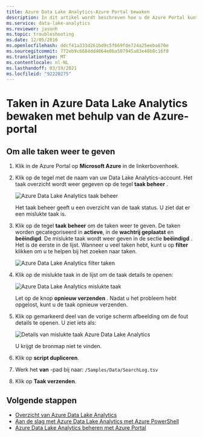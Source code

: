 ```yaml
---
title: Azure Data Lake Analytics-Azure Portal bewaken
description: In dit artikel wordt beschreven hoe u de Azure Portal kunt gebruiken om Azure Data Lake Analytics taken op te lossen.
ms.service: data-lake-analytics
ms.reviewer: jasonh
ms.topic: troubleshooting
ms.date: 12/05/2016
ms.openlocfilehash: ddcf41a333d261bd9c5f669fde724a25eeba670e
ms.sourcegitcommit: 772eb9c6684dd4864e0ba507945a83e48b8c16f0
ms.translationtype: MT
ms.contentlocale: nl-NL
ms.lasthandoff: 03/19/2021
ms.locfileid: "92220275"
---
```

# <a name="monitor-jobs-in-azure-data-lake-analytics-using-the-azure-portal"></a>Taken in Azure Data Lake Analytics bewaken met behulp van de Azure-portal

## <a name="to-see-all-the-jobs"></a>Om alle taken weer te geven

1. Klik in de Azure Portal op **Microsoft Azure** in de linkerbovenhoek.

2. Klik op de tegel met de naam van uw Data Lake Analytics-account.  Het taak overzicht wordt weer gegeven op de tegel **taak beheer** .

   ![Azure Data Lake Analytics taak beheer](./media/data-lake-analytics-monitor-and-troubleshoot-tutorial/data-lake-analytics-job-management.png)

    Het taak beheer geeft u een overzicht van de taak status. U ziet dat er een mislukte taak is.
3. Klik op de tegel **taak beheer** om de taken weer te geven. De taken worden gecategoriseerd in **actieve**, in de **wachtrij geplaatst** en **beëindigd**. De mislukte taak wordt weer geven in de sectie **beëindigd** . Het is de eerste in de lijst. Wanneer u veel taken hebt, kunt u op **filter** klikken om u te helpen bij het zoeken naar taken.

   ![Azure Data Lake Analytics filter taken](./media/data-lake-analytics-monitor-and-troubleshoot-tutorial/data-lake-analytics-filter-jobs.png)

4. Klik op de mislukte taak in de lijst om de taak details te openen:

   ![Azure Data Lake Analytics mislukte taak](./media/data-lake-analytics-monitor-and-troubleshoot-tutorial/data-lake-analytics-failed-job.png)

    Let op de knop **opnieuw verzenden** . Nadat u het probleem hebt opgelost, kunt u de taak opnieuw verzenden.

5. Klik op gemarkeerd deel van de vorige scherm afbeelding om de fout details te openen.  U ziet iets als:

   ![Details van mislukte taak Azure Data Lake Analytics](./media/data-lake-analytics-monitor-and-troubleshoot-tutorial/data-lake-analytics-failed-job-details.png)

   U krijgt de bronmap niet te vinden.

6. Klik op **script dupliceren**.

7. Werk het **van** -pad bij naar: `/Samples/Data/SearchLog.tsv`

8. Klik op **Taak verzenden**.

## <a name="next-steps"></a>Volgende stappen

* [Overzicht van Azure Data Lake Analytics](data-lake-analytics-overview.md)
* [Aan de slag met Azure Data Lake Analytics met Azure PowerShell](data-lake-analytics-get-started-powershell.md)
* [Azure Data Lake Analytics beheren met Azure Portal](data-lake-analytics-manage-use-portal.md)
